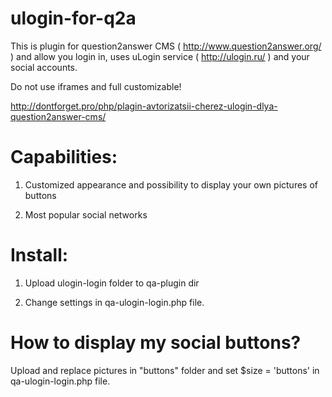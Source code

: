 ulogin-for-q2a
==============
This is plugin for question2answer CMS ( http://www.question2answer.org/ ) and allow you login in, uses uLogin service ( http://ulogin.ru/ )  and your social accounts.

Do not use iframes and full customizable!

http://dontforget.pro/php/plagin-avtorizatsii-cherez-ulogin-dlya-question2answer-cms/

Capabilities:
==============
1) Customized appearance and possibility to display your own pictures of buttons

2) Most popular social networks

Install:
==============
1) Upload ulogin-login folder to qa-plugin dir

2) Change settings in qa-ulogin-login.php file.

How to display my social buttons?
==============
Upload and replace pictures in "buttons" folder and set $size = 'buttons' in qa-ulogin-login.php file. 
